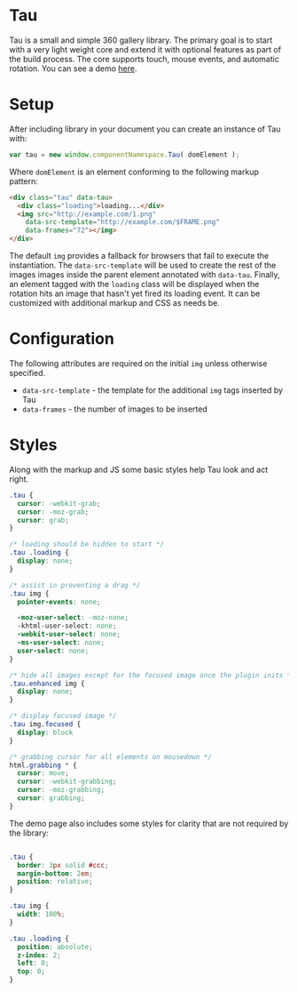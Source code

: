 # Tau

Tau is a small and simple 360 gallery library. The primary goal is to start with a very light weight core and extend it with optional features as part of the build process. The core supports touch, mouse events, and automatic rotation. You can see a demo [here](https://filamentgroup.github.io/tau/demo).

# Setup

After including library in your document you can create an instance of Tau with:

```javascript
var tau = new window.componentNamespace.Tau( domElement );
```

Where `domElement` is an element conforming to the following markup pattern:

```html
<div class="tau" data-tau>
  <div class="loading">loading...</div>
  <img src="http://example.com/1.png"
    data-src-template="http://example.com/$FRAME.png"
    data-frames="72"></img>
</div>
```

The default `img` provides a fallback for browsers that fail to execute the instantiation. The `data-src-template` will be used to create the rest of the images images inside the parent element annotated with `data-tau`. Finally, an element tagged with the `loading` class will be displayed when the rotation hits an image that hasn't yet fired its loading event. It can be customized with additional markup and CSS as needs be.

# Configuration

The following attributes are required on the initial `img` unless otherwise specified.

* `data-src-template` - the template for the additional `img` tags inserted by Tau
* `data-frames` - the number of images to be inserted

# Styles

Along with the markup and JS some basic styles help Tau look and act right.

```css
.tau {
  cursor: -webkit-grab;
  cursor: -moz-grab;
  cursor: grab;
}

/* loading should be hidden to start */
.tau .loading {
  display: none;
}

/* assist in preventing a drag */
.tau img {
  pointer-events: none;

  -moz-user-select: -moz-none;
  -khtml-user-select: none;
  -webkit-user-select: none;
  -ms-user-select: none;
  user-select: none;
}

/* hide all images except for the focused image once the plugin inits */
.tau.enhanced img {
  display: none;
}

/* display focused image */
.tau img.focused {
  display: block
}

/* grabbing cursor for all elements on mousedown */
html.grabbing * {
  cursor: move;
  cursor: -webkit-grabbing;
  cursor: -moz-grabbing;
  cursor: grabbing;
}
```

The demo page also includes some styles for clarity that are not required by the library:

```css

.tau {
  border: 3px solid #ccc;
  margin-bottom: 2em;
  position: relative;
}

.tau img {
  width: 100%;
}

.tau .loading {
  position: absolute;
  z-index: 2;
  left: 0;
  top: 0;
}
```
